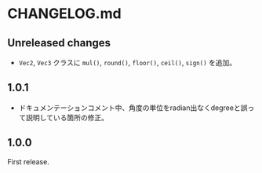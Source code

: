 # CHANGELOG.md

## Unreleased changes

- `Vec2`, `Vec3` クラスに `mul()`, `round()`, `floor()`, `ceil()`, `sign()` を追加。

## 1.0.1

- ドキュメンテーションコメント中、角度の単位をradian出なくdegreeと誤って説明している箇所の修正。

## 1.0.0

First release.

